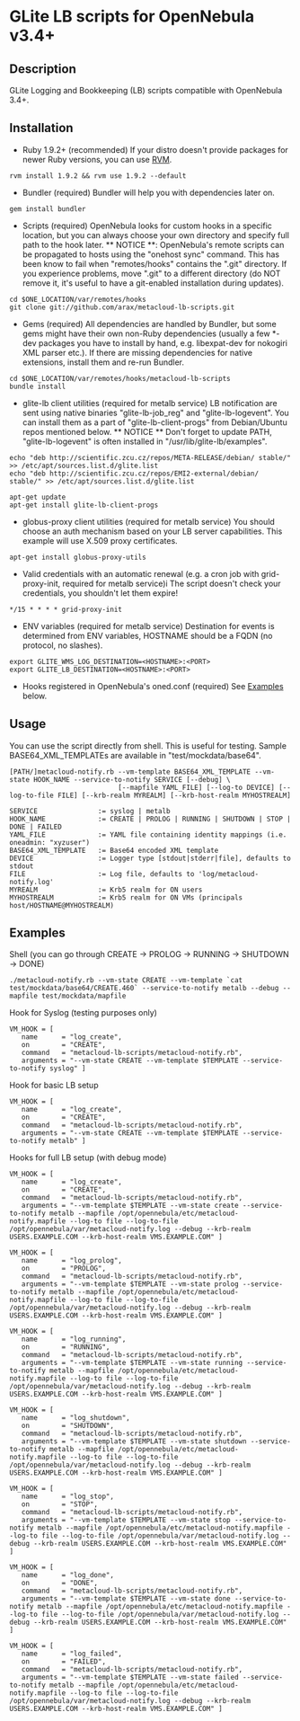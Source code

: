 GLite LB scripts for OpenNebula v3.4+
=====================================

Description
-----------
GLite Logging and Bookkeeping (LB) scripts compatible with OpenNebula 3.4+.

Installation
------------
* Ruby 1.9.2+ (recommended)
If your distro doesn't provide packages for newer Ruby versions, you can
use [RVM](https://rvm.io/rvm/install/). 
~~~
rvm install 1.9.2 && rvm use 1.9.2 --default
~~~ 

* Bundler (required)
Bundler will help you with dependencies later on.
~~~
gem install bundler
~~~

* Scripts (required)
OpenNebula looks for custom hooks in a specific location, but you can always
choose your own directory and specify full path to the hook later.
** NOTICE **: OpenNebula's remote scripts can be propagated to hosts using
the "onehost sync" command. This has been know to fail when "remotes/hooks"
contains the ".git" directory. If you experience problems, move ".git"
to a different directory (do NOT remove it, it's useful to have a git-enabled
installation during updates).
~~~
cd $ONE_LOCATION/var/remotes/hooks
git clone git://github.com/arax/metacloud-lb-scripts.git
~~~

* Gems (required)
All dependencies are handled by Bundler, but some gems might have their own
non-Ruby dependencies (usually a few *-dev packages you have to install by
hand, e.g. libexpat-dev for nokogiri XML parser etc.). If there are missing
dependencies for native extensions, install them and re-run Bundler.
~~~
cd $ONE_LOCATION/var/remotes/hooks/metacloud-lb-scripts
bundle install
~~~

* glite-lb client utilities (required for metalb service)
LB notification are sent using native binaries "glite-lb-job_reg" and
"glite-lb-logevent". You can install them as a part of "glite-lb-client-progs"
from Debian/Ubuntu repos mentioned below.
** NOTICE ** Don't forget to update PATH, "glite-lb-logevent" is often
installed in "/usr/lib/glite-lb/examples".
~~~
echo "deb http://scientific.zcu.cz/repos/META-RELEASE/debian/ stable/" >> /etc/apt/sources.list.d/glite.list
echo "deb http://scientific.zcu.cz/repos/EMI2-external/debian/ stable/" >> /etc/apt/sources.list.d/glite.list

apt-get update
apt-get install glite-lb-client-progs 
~~~

* globus-proxy client utilities (required for metalb service)
You should choose an auth mechanism based on your LB server capabilities.
This example will use X.509 proxy certificates.
~~~
apt-get install globus-proxy-utils
~~~

* Valid credentials with an automatic renewal (e.g. a cron job with
grid-proxy-init, required for metalb service)i
The script doesn't check your credentials, you shouldn't let them expire!
~~~
*/15 * * * * grid-proxy-init
~~~

* ENV variables (required for metalb service)
Destination for events is determined from ENV variables, HOSTNAME should
be a FQDN (no protocol, no slashes).
~~~
export GLITE_WMS_LOG_DESTINATION=<HOSTNAME>:<PORT>
export GLITE_LB_DESTINATION=<HOSTNAME>:<PORT>
~~~

* Hooks registered in OpenNebula's oned.conf (required)
See [Examples](#Examples) below.

Usage
-----
You can use the script directly from shell. This is useful for testing.
Sample BASE64_XML_TEMPLATEs are available in "test/mockdata/base64".
~~~
[PATH/]metacloud-notify.rb --vm-template BASE64_XML_TEMPLATE --vm-state HOOK_NAME --service-to-notify SERVICE [--debug] \
                           [--mapfile YAML_FILE] [--log-to DEVICE] [--log-to-file FILE] [--krb-realm MYREALM] [--krb-host-realm MYHOSTREALM]

SERVICE               := syslog | metalb
HOOK_NAME             := CREATE | PROLOG | RUNNING | SHUTDOWN | STOP | DONE | FAILED
YAML_FILE             := YAML file containing identity mappings (i.e. oneadmin: "xyzuser")
BASE64_XML_TEMPLATE   := Base64 encoded XML template
DEVICE                := Logger type [stdout|stderr|file], defaults to stdout
FILE                  := Log file, defaults to 'log/metacloud-notify.log'
MYREALM               := Krb5 realm for ON users
MYHOSTREALM           := Krb5 realm for ON VMs (principals host/HOSTNAME@MYHOSTREALM)
~~~

Examples
--------
Shell (you can go through CREATE -> PROLOG -> RUNNING -> SHUTDOWN -> DONE)
~~~
./metacloud-notify.rb --vm-state CREATE --vm-template `cat test/mockdata/base64/CREATE.460` --service-to-notify metalb --debug --mapfile test/mockdata/mapfile
~~~

Hook for Syslog (testing purposes only)
~~~
VM_HOOK = [
   name      = "log_create",
   on        = "CREATE",
   command   = "metacloud-lb-scripts/metacloud-notify.rb",
   arguments = "--vm-state CREATE --vm-template $TEMPLATE --service-to-notify syslog" ]
~~~

Hook for basic LB setup
~~~
VM_HOOK = [
   name      = "log_create",
   on        = "CREATE",
   command   = "metacloud-lb-scripts/metacloud-notify.rb",
   arguments = "--vm-state CREATE --vm-template $TEMPLATE --service-to-notify metalb" ]
~~~

Hooks for full LB setup (with debug mode)
~~~
VM_HOOK = [
   name      = "log_create",
   on        = "CREATE",
   command   = "metacloud-lb-scripts/metacloud-notify.rb",
   arguments = "--vm-template $TEMPLATE --vm-state create --service-to-notify metalb --mapfile /opt/opennebula/etc/metacloud-notify.mapfile --log-to file --log-to-file /opt/opennebula/var/metacloud-notify.log --debug --krb-realm USERS.EXAMPLE.COM --krb-host-realm VMS.EXAMPLE.COM" ]

VM_HOOK = [
   name      = "log_prolog",
   on        = "PROLOG",
   command   = "metacloud-lb-scripts/metacloud-notify.rb",
   arguments = "--vm-template $TEMPLATE --vm-state prolog --service-to-notify metalb --mapfile /opt/opennebula/etc/metacloud-notify.mapfile --log-to file --log-to-file /opt/opennebula/var/metacloud-notify.log --debug --krb-realm USERS.EXAMPLE.COM --krb-host-realm VMS.EXAMPLE.COM" ]

VM_HOOK = [
   name      = "log_running",
   on        = "RUNNING",
   command   = "metacloud-lb-scripts/metacloud-notify.rb",
   arguments = "--vm-template $TEMPLATE --vm-state running --service-to-notify metalb --mapfile /opt/opennebula/etc/metacloud-notify.mapfile --log-to file --log-to-file /opt/opennebula/var/metacloud-notify.log --debug --krb-realm USERS.EXAMPLE.COM --krb-host-realm VMS.EXAMPLE.COM" ]

VM_HOOK = [
   name      = "log_shutdown",
   on        = "SHUTDOWN",
   command   = "metacloud-lb-scripts/metacloud-notify.rb",
   arguments = "--vm-template $TEMPLATE --vm-state shutdown --service-to-notify metalb --mapfile /opt/opennebula/etc/metacloud-notify.mapfile --log-to file --log-to-file /opt/opennebula/var/metacloud-notify.log --debug --krb-realm USERS.EXAMPLE.COM --krb-host-realm VMS.EXAMPLE.COM" ]

VM_HOOK = [
   name      = "log_stop",
   on        = "STOP",
   command   = "metacloud-lb-scripts/metacloud-notify.rb",
   arguments = "--vm-template $TEMPLATE --vm-state stop --service-to-notify metalb --mapfile /opt/opennebula/etc/metacloud-notify.mapfile --log-to file --log-to-file /opt/opennebula/var/metacloud-notify.log --debug --krb-realm USERS.EXAMPLE.COM --krb-host-realm VMS.EXAMPLE.COM" ]

VM_HOOK = [
   name      = "log_done",
   on        = "DONE",
   command   = "metacloud-lb-scripts/metacloud-notify.rb",
   arguments = "--vm-template $TEMPLATE --vm-state done --service-to-notify metalb --mapfile /opt/opennebula/etc/metacloud-notify.mapfile --log-to file --log-to-file /opt/opennebula/var/metacloud-notify.log --debug --krb-realm USERS.EXAMPLE.COM --krb-host-realm VMS.EXAMPLE.COM" ]

VM_HOOK = [
   name      = "log_failed",
   on        = "FAILED",
   command   = "metacloud-lb-scripts/metacloud-notify.rb",
   arguments = "--vm-template $TEMPLATE --vm-state failed --service-to-notify metalb --mapfile /opt/opennebula/etc/metacloud-notify.mapfile --log-to file --log-to-file /opt/opennebula/var/metacloud-notify.log --debug --krb-realm USERS.EXAMPLE.COM --krb-host-realm VMS.EXAMPLE.COM" ]
~~~

